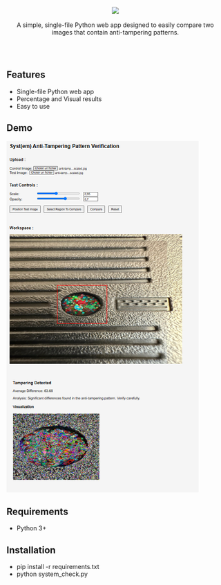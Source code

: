 <br></br>
<p align="center">
  <a>
    <img src="https://avatars.githubusercontent.com/u/112499783?v=4">
  </a>
</p>
<p align="center"> A simple, single-file Python web app designed to easily compare two images that contain anti-tampering patterns. </p>
<br></br>

## Features
- Single-file Python web app
- Percentage and Visual results
- Easy to use

## Demo
<img src="demo/demo.png">

## Requirements
- Python 3+

## Installation
- pip install -r requirements.txt
- python system_check.py
